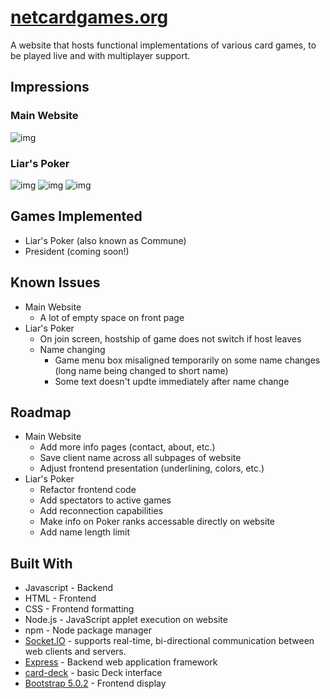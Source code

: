 # [netcardgames.org](https://netcardgames.org/)

A website that hosts functional implementations of various card games, to be played live and with multiplayer support. 

## Impressions

### Main Website
![img](https://i.imgur.com/rCGWfnR.png)

### Liar's Poker
![img](https://i.imgur.com/UEw1NFB.png)
![img](https://i.imgur.com/E0Grf4y.png)
![img](https://i.imgur.com/tBK6wdg.png)

## Games Implemented
- Liar's Poker (also known as Commune)
- President (coming soon!)

## Known Issues
- Main Website
  - A lot of empty space on front page
- Liar's Poker
  - On join screen, hostship of game does not switch if host leaves
  - Name changing
    - Game menu box misaligned temporarily on some name changes (long name being changed to short name)
    - Some text doesn't updte immediately after name change

## Roadmap
- Main Website
  - Add more info pages (contact, about, etc.) 
  - Save client name across all subpages of website
  - Adjust frontend presentation (underlining, colors, etc.)
- Liar's Poker
  - Refactor frontend code
  - Add spectators to active games
  - Add reconnection capabilities
  - Make info on Poker ranks accessable directly on website
  - Add name length limit

## Built With
- Javascript - Backend
- HTML - Frontend
- CSS - Frontend formatting
- Node.js - JavaScript applet execution on website
- npm - Node package manager
- [Socket.IO](https://github.com/socketio/socket.io) - supports real-time, bi-directional communication between web clients and servers.
- [Express](https://github.com/expressjs/express) - Backend web application framework
- [card-deck](https://github.com/kadamwhite/node-card-deck) - basic Deck interface 
- [Bootstrap 5.0.2](https://github.com/twbs/bootstrap) - Frontend display 





